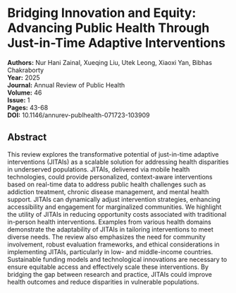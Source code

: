 # Bridging Innovation and Equity: Advancing Public Health Through Just-in-Time Adaptive Interventions

**Authors:** Nur Hani Zainal, Xueqing Liu, Utek Leong, Xiaoxi Yan, Bibhas Chakraborty  
**Year:** 2025  
**Journal:** Annual Review of Public Health  
**Volume:** 46  
**Issue:** 1  
**Pages:** 43-68  
**DOI:** 10.1146/annurev-publhealth-071723-103909  

## Abstract
This review explores the transformative potential of just-in-time adaptive interventions (JITAIs) as a scalable solution for addressing health disparities in underserved populations. JITAIs, delivered via mobile health technologies, could provide personalized, context-aware interventions based on real-time data to address public health challenges such as addiction treatment, chronic disease management, and mental health support. JITAIs can dynamically adjust intervention strategies, enhancing accessibility and engagement for marginalized communities. We highlight the utility of JITAIs in reducing opportunity costs associated with traditional in-person health interventions. Examples from various health domains demonstrate the adaptability of JITAIs in tailoring interventions to meet diverse needs. The review also emphasizes the need for community involvement, robust evaluation frameworks, and ethical considerations in implementing JITAIs, particularly in low- and middle-income countries. Sustainable funding models and technological innovations are necessary to ensure equitable access and effectively scale these interventions. By bridging the gap between research and practice, JITAIs could improve health outcomes and reduce disparities in vulnerable populations.

